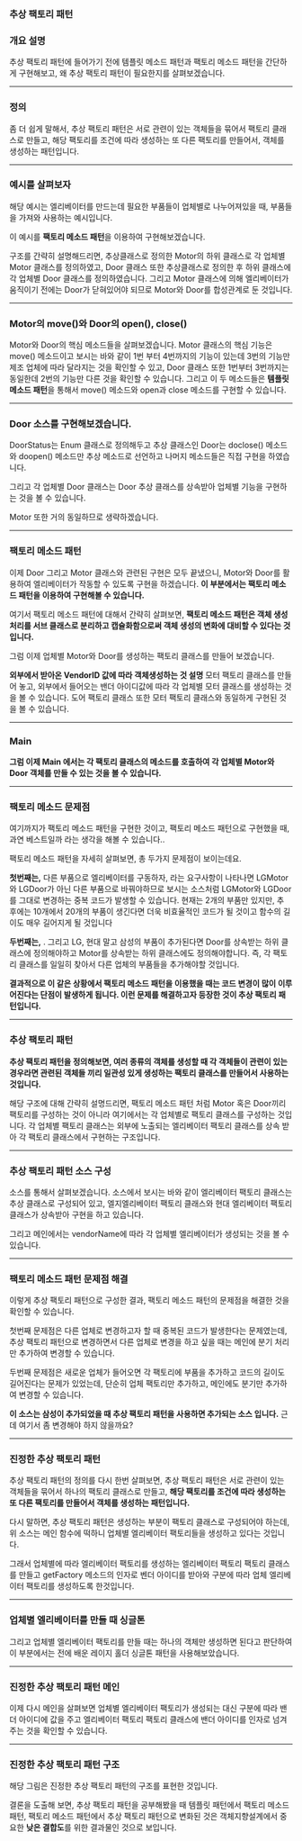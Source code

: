 ### 추상 팩토리 패턴

### **개요 설명**

추상 팩토리 패턴에 들어가기 전에 템플릿 메소드 패턴과 팩토리 메소드 패턴을 간단하게 구현해보고, 왜 추상 팩토리 패턴이 필요한지를 살펴보겠습니다.

---

### **정의**

좀 더 쉽게 말해서, 추상 팩토리 패턴은 서로 관련이 있는 객체들을 묶어서 팩토리 클래스로 만들고, 해당 팩토리를 조건에 따라 생성하는 또 다른 팩토리를 만들어서, 객체를 생성하는 패턴입니다.

---

### **예시를 살펴보자**

해당 예시는 엘리베이터를 만드는데 필요한 부품들이 업체별로 나누어져있을 때, 부품들을 가져와 사용하는 예시입니다.

이 예시를 **팩토리 메소드 패턴**을 이용하여 구현해보겠습니다.

구조를 간략히 설명해드리면, 추상클래스로 정의한 Motor의 하위 클래스로 각 업체별 Motor 클래스를 정의하였고, Door 클래스 또한 추상클래스로 정의한 후 하위 클래스에 각 업체별 Door 클래스를 정의하였습니다. 그리고 Motor 클래스에 의해 엘리베이터가 움직이기 전에는 Door가 닫혀있어야 되므로 Motor와 Door를 합성관계로 둔 것입니다.

---

### **Motor의 move()와 Door의 open(), close()**

Motor와 Door의 핵심 메소드들을 살펴보겠습니다.
Motor 클래스의 핵심 기능은 move() 메소드이고 보시는 바와 같이 1번 부터 4번까지의 기능이 있는데 3번의 기능만 제조 업체에 따라 달라지는 것을 확인할 수 있고, Door 클래스 또한 1번부터 3번까지는 동일한데 2번의 기능만 다른 것을 확인할 수 있습니다. 
그리고 이 두 메소드들은 **템플릿 메소드 패턴**을 통해서 move() 메소드와 open과 close 메소드를 구현할 수 있습니다.

---

### **Door 소스를 구현해보겠습니다.**

DoorStatus는 Enum 클래스로 정의해두고 추상 클래스인 Door는 doclose() 메소드와 doopen() 메소드만 추상 메소드로 선언하고 나머지 메소드들은 직접 구현을 하였습니다.  

그리고 각 업체별 Door 클래스는 Door 추상 클래스를 상속받아 업체별 기능을 구현하는 것을 볼 수 있습니다.

Motor 또한 거의 동일하므로 생략하겠습니다.

---

### **팩토리 메소드 패턴**

이제 Door 그리고 Motor 클래스와 관련된 구현은 모두 끝냈으니, Motor와 Door를 활용하여 엘리베이터가 작동할 수 있도록 구현을 하겠습니다.
**이 부분에서는 팩토리 메소드 패턴을 이용하여 구현해볼 수 있습니다.**

여기서 팩토리 메소드 패턴에 대해서 간략히 살펴보면, **팩토리 메소드 패턴은 객체 생성 처리를 서브 클래스로 분리하고 캡슐화함으로써 객체 생성의 변화에 대비할 수 있다는 것입니다.**

그럼 이제 업체별 Motor와 Door를 생성하는 팩토리 클래스를 만들어 보겠습니다.

**외부에서 받아온 VendorID 값에 따라 객체생성하는 것 설명**
모터 팩토리 클래스를 만들어 놓고, 외부에서 들어오는 밴더 아이디값에 따라 각 업체별 모터 클래스를 생성하는 것을 볼 수 있습니다.
도어 팩토리 클래스 또한 모터 팩토리 클래스와 동일하게 구현된 것을 볼 수 있습니다.

---

### Main

**그럼 이제 Main 에서는 각 팩토리 클래스의 메소드를 호출하여 각 업체별 Motor와 Door 객체를 만들 수 있는 것을 볼 수 있습니다.**

---

### **팩토리 메소드 문제점**

여기까지가 팩토리 메소드 패턴을 구현한 것이고, 팩토리 메소드 패턴으로 구현했을 때, 과연 베스트일까 라는 생각을 해볼 수 있습니다..

팩토리 메소드 패턴을 자세히 살펴보면, 총 두가지 문제점이 보이는데요.

**첫번째는,**  다른 부품으로 엘리베이터를 구동하자, 라는 요구사항이 나타나면 LGMotor와 LGDoor가 아닌 다른 부품으로 바꿔야하므로 보시는 소스처럼 LGMotor와 LGDoor를 그대로 변경하는 중복 코드가 발생할 수 있습니다. 
현재는 2개의 부품만 있지만, 추 후에는 10개에서 20개의 부품이 생긴다면 더욱 비효율적인 코드가 될 것이고 함수의 길이도 매우 길어지게 될 것입니다

**두번째는,** . 그리고 LG, 현대 말고 삼성의 부품이 추가된다면 Door를 상속받는 하위 클래스에 정의해야하고 Motor를 상속받는 하위 클래스에도 정의해야합니다. 즉, 각 팩토리 클래스를 일일히 찾아서 다른 업체의 부품들을 추가해야할 것입니다.

**결과적으로 이 같은 상황에서 팩토리 메소드 패턴을 이용했을 때는 코드 변경이 많이 이루어진다는 단점이 발생하게 됩니다. 
이런 문제를 해결하고자 등장한 것이 추상 팩토리 패턴입니다.**

---

### **추상 팩토리 패턴**

**추상 팩토리 패턴을 정의해보면, 여러 종류의 객체를 생성할 때 각 객체들이 관련이 있는 경우라면 관련된 객체들 끼리 일관성 있게 생성하는 팩토리 클래스를 만들어서 사용하는 것입니다.**

해당 구조에 대해 간략히 설명드리면, 팩토리 메소드 패턴 처럼 Motor 혹은 Door끼리 팩토리를 구성하는 것이 아니라 여기에서는 각 업체별로 팩토리 클래스를 구성하는 것입니다. 각 업체별 팩토리 클래스는 외부에 노출되는 엘리베이터 팩토리 클래스를 상속 받아 각 팩토리 클래스에서 구현하는 구조입니다.

---

### **추상 팩토리 패턴 소스 구성**

소스를 통해서 살펴보겠습니다.
소스에서 보시는 바와 같이 엘리베이터 팩토리 클래스는 추상 클래스로 구성되어 있고, 엘지엘리베이터 팩토리 클래스와 현대 엘리베이터 팩토리 클래스가 상속받아 구현을 하고 있습니다.

그리고 메인에서는 vendorName에 따라 각 업체별 엘리베이터가 생성되는 것을 볼 수 있습니다.

---

### **팩토리 메소드 패턴 문제점 해결**

이렇게 추상 팩토리 패턴으로 구성한 결과, 팩토리 메소드 패턴의 문제점을 해결한 것을 확인할 수 있습니다.

첫번째 문제점은 다른 업체로 변경하고자 할 때 중복된 코드가 발생한다는 문제였는데, 추상 팩토리 패턴으로 변경하면서 다른 업체로 변경을 하고 싶을 때는 메인에 분기 처리만 추가하여 변경할 수 있습니다.

두번째 문제점은 새로운 업체가 들어오면 각 팩토리에 부품을 추가하고 코드의 길이도 길어진다는 문제가 있었는데, 단순히 업체 팩토리만 추가하고, 메인에도 분기만 추가하여 변경할 수 있습니다.

**이 소스는 삼성이 추가되었을 때 추상 팩토리 패턴을 사용하면 추가되는 소스 입니다.**
근데 여기서 좀 변경해야 하지 않을까요?

---

### **진정한 추상 팩토리 패턴**

추상 팩토리 패턴의 정의를 다시 한번 살펴보면, 추상 팩토리 패턴은 서로 관련이 있는 객체들을 묶어서 하나의 팩토리 클래스로 만들고, **해당 팩토리를 조건에 따라 생성하는 또 다른 팩토리를 만들어서 객체를 생성하는 패턴입니다.**

다시 말하면, 추상 팩토리 패턴은 생성하는 부분이 팩토리 클래스로 구성되어야 하는데, 위 소스는 메인 함수에 떡하니 업체별 엘리베이터 팩토리들을 생성하고 있다는 것입니다.

그래서 업체별에 따라 엘리베이터 팩토리를 생성하는 엘리베이터 팩토리 팩토리 클래스를 만들고 getFactory 메소드의 인자로 벤더 아이디를 받아와 구분에 따라 업체 엘리베이터 팩토리를 생성하도록 한것입니다.

---

### **업체별 엘리베이터를 만들 때 싱글톤**

그리고 업체별 엘리베이터 팩토리를 만들 때는 하나의 객체만 생성하면 된다고 판단하여 이 부분에서는 전에 배운 레이지 홀더 싱글톤 패턴을 사용해보았습니다.

---

### **진정한 추상 팩토리 패턴 메인**

이제 다시 메인을 살펴보면 업체별 엘리베이터 팩토리가 생성되는 대신 구분에 따라 밴더 아이디에 값을 주고 엘리베이터 팩토리 팩토리 클래스에 밴더 아이디를 인자로 넘겨주는 것을 확인할 수 있습니다.

---

### **진정한 추상 팩토리 패턴 구조**

해당 그림은 진정한 추상 팩토리 패턴의 구조를 표현한 것입니다.

결론을 도출해 보면, 추상 팩토리 패턴을 공부해봤을 때 템플릿 패턴에서 팩토리 메소드 패턴, 팩토리 메소드 패턴에서 추상 팩토리 패턴으로 변화된 것은 객체지향설계에서 중요한 **낮은 결합도**를 위한 결과물인 것으로 보입니다.

